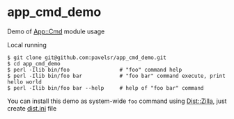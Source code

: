 # app_cmd_demo

Demo of [App::Cmd](https://metacpan.org/pod/App::Cmd) module usage

Local running

```
$ git clone git@github.com:pavelsr/app_cmd_demo.git
$ cd app_cmd_demo
$ perl -Ilib bin/foo                # "foo" command help
$ perl -Ilib bin/foo bar            # "foo bar" command execute, print hello world
$ perl -Ilib bin/foo bar --help     # help of "foo bar" command

```

You can install this demo as system-wide `foo` command using [Dist::Zilla](https://metacpan.org/pod/Dist::Zilla), 
just create [dist.ini](http://dzil.org/tutorial/new-dist.html) file

